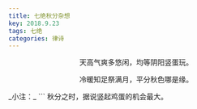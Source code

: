 ```yaml
---
title: 七绝秋分杂想
key: 2018.9.23
tags: 七绝
categories: 律诗
---
```


<p align="center">天高气爽多悠闲，均等阴阳竖蛋玩。
</p>
<p align="center">冷暖知足祭满月，平分秋色哪是缘。
</p>
_小注：_
```
秋分之时，据说竖起鸡蛋的机会最大。

```